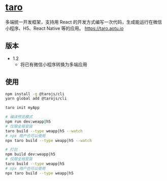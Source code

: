 # [taro](https://github.com/NervJS/taro)

多端统一开发框架，支持用 React 的开发方式编写一次代码，生成能运行在微信小程序、H5、React Native 等的应用。 https://taro.aotu.io

## 版本

* 1.2
    - 将已有微信小程序转换为多端应用

## 使用

```sh
npm install -g @tarojs/cli
yarn global add @tarojs/cli

taro init myApp

# 编译预览模式
npm run dev:weapp|h5
# 仅限全局安装
taro build --type weapp|h5 --watch
# npx 用户也可以使用
npx taro build --type weapp|h5 --watch

# 打包
npm build dev:weapp|h5
# 仅限全局安装
taro build --type weapp|h5
# npx 用户也可以使用
npx taro build --type weapp|h5
```
